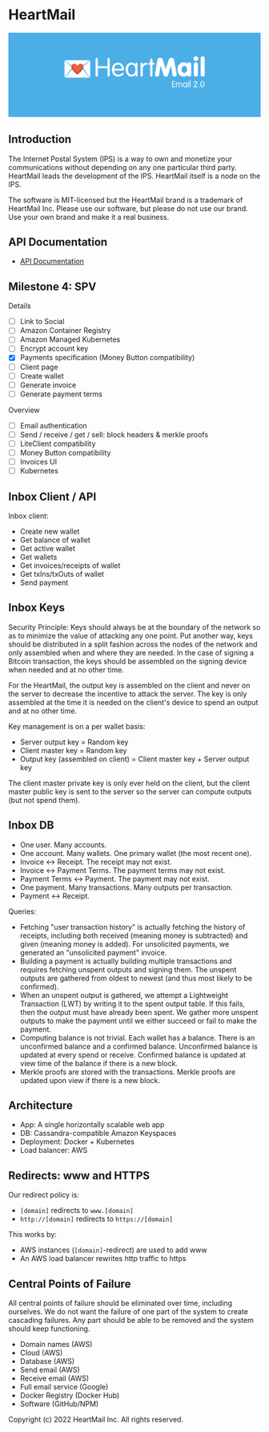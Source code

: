 # HeartMail

<img src='./logo-heartmail.png' alt='HeartMail' width='800'>

## Introduction

The Internet Postal System (IPS) is a way to own and monetize your
communications without depending on any one particular third party. HeartMail
leads the development of the IPS. HeartMail itself is a node on the IPS.

The software is MIT-licensed but the HeartMail brand is a trademark of HeartMail
Inc. Please use our software, but please do not use our brand. Use your own
brand and make it a real business.

## API Documentation

- [API Documentation](https://github.com/heartmail/heartmail/blob/master/heartmail-docs/README.md)

## Milestone 4: SPV

Details

* [ ] Link to Social
* [ ] Amazon Container Registry
* [ ] Amazon Managed Kubernetes
* [ ] Encrypt account key
* [x] Payments specification (Money Button compatibility)
* [ ] Client page
* [ ] Create wallet
* [ ] Generate invoice
* [ ] Generate payment terms

Overview

* [ ] Email authentication
* [ ] Send / receive / get / sell: block headers & merkle proofs
* [ ] LiteClient compatibility
* [ ] Money Button compatibility
* [ ] Invoices UI
* [ ] Kubernetes

## Inbox Client / API

Inbox client:
- Create new wallet
- Get balance of wallet
- Get active wallet
- Get wallets
- Get invoices/receipts of wallet
- Get txIns/txOuts of wallet
- Send payment

## Inbox Keys

Security Principle: Keys should always be at the boundary of the network so as
to minimize the value of attacking any one point. Put another way, keys should
be distributed in a split fashion across the nodes of the network and only
assembled when and where they are needed. In the case of signing a Bitcoin
transaction, the keys should be assembled on the signing device when needed and
at no other time.

For the HeartMail, the output key is assembled on the client and never on the
server to decrease the incentive to attack the server. The key is only assembled
at the time it is needed on the client's device to spend an output and at no
other time.

Key management is on a per wallet basis:

- Server output key = Random key
- Client master key = Random key
- Output key (assembled on client) = Client master key + Server output key

The client master private key is only ever held on the client, but the client
master public key is sent to the server so the server can compute outputs (but
not spend them).

## Inbox DB

- One user. Many accounts.
- One account. Many wallets. One primary wallet (the most recent one).
- Invoice <-> Receipt. The receipt may not exist.
- Invoice <-> Payment Terms. The payment terms may not exist.
- Payment Terms <-> Payment. The payment may not exist.
- One payment. Many transactions. Many outputs per transaction.
- Payment <-> Receipt.

Queries:
- Fetching "user transaction history" is actually fetching the history of
  receipts, including both received (meaning money is subtracted) and given
  (meaning money is added). For unsolicited payments, we generated an
  "unsolicited payment" invoice.
- Building a payment is actually building multiple transactions and requires
  fetching unspent outputs and signing them. The unspent outputs are gathered
  from oldest to newest (and thus most likely to be confirmed).
- When an unspent output is gathered, we attempt a Lightweight Transaction (LWT)
  by writing it to the spent output table. If this fails, then the output must
  have already been spent. We gather more unspent outputs to make the payment
  until we either succeed or fail to make the payment.
- Computing balance is not trivial. Each wallet has a balance. There is an
  unconfirmed balance and a confirmed balance. Unconfirmed balance is updated at
  every spend or receive. Confirmed balance is updated at view time of the
  balance if there is a new block.
- Merkle proofs are stored with the transactions. Merkle proofs are updated upon
  view if there is a new block.

## Architecture

- App: A single horizontally scalable web app
- DB: Cassandra-compatible Amazon Keyspaces
- Deployment: Docker + Kubernetes
- Load balancer: AWS

## Redirects: www and HTTPS

Our redirect policy is:

- ```[domain]``` redirects to ```www.[domain]```
- ```http://[domain]``` redirects to ```https://[domain]```

This works by:

- AWS instances (```[domain]```-redirect) are used to add www
- An AWS load balancer rewrites http traffic to https

## Central Points of Failure

All central points of failure should be eliminated over time, including
ourselves. We do not want the failure of one part of the system to create
cascading failures. Any part should be able to be removed and the system should
keep functioning.

* Domain names (AWS)
* Cloud (AWS)
* Database (AWS)
* Send email (AWS)
* Receive email (AWS)
* Full email service (Google)
* Docker Registry (Docker Hub)
* Software (GitHub/NPM)

Copyright (c) 2022 HeartMail Inc. All rights reserved.
